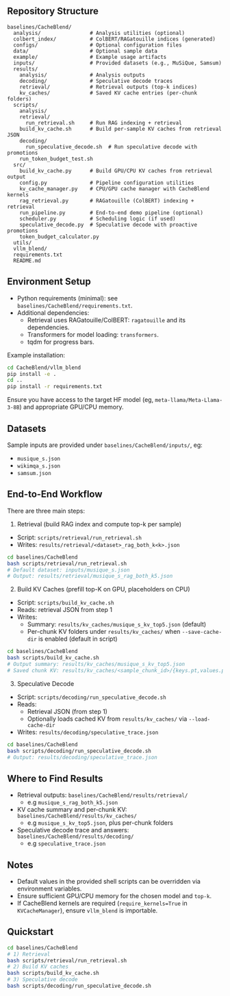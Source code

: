## Repository Structure
```
baselines/CacheBlend/
  analysis/                # Analysis utilities (optional)
  colbert_index/           # ColBERT/RAGatouille indices (generated)
  configs/                 # Optional configuration files
  data/                    # Optional sample data
  example/                 # Example usage artifacts
  inputs/                  # Provided datasets (e.g., MuSiQue, Samsum)
  results/
    analysis/              # Analysis outputs
    decoding/              # Speculative decode traces
    retrieval/             # Retrieval outputs (top-k indices)
    kv_caches/             # Saved KV cache entries (per-chunk folders)
  scripts/
    analysis/
    retrieval/
      run_retrieval.sh     # Run RAG indexing + retrieval
    build_kv_cache.sh      # Build per-sample KV caches from retrieval JSON
    decoding/
      run_speculative_decode.sh  # Run speculative decode with promotions
    run_token_budget_test.sh
  src/
    build_kv_cache.py      # Build GPU/CPU KV caches from retrieval output
    config.py              # Pipeline configuration utilities
    kv_cache_manager.py    # CPU/GPU cache manager with CacheBlend kernels
    rag_retrieval.py       # RAGatouille (ColBERT) indexing + retrieval
    run_pipeline.py        # End-to-end demo pipeline (optional)
    scheduler.py           # Scheduling logic (if used)
    speculative_decode.py  # Speculative decode with proactive promotions
    token_budget_calculator.py
  utils/
  vllm_blend/
  requirements.txt
  README.md
```

## Environment Setup
- Python requirements (minimal): see `baselines/CacheBlend/requirements.txt`.
- Additional dependencies:
  - Retrieval uses RAGatouille/ColBERT: `ragatouille` and its dependencies.
  - Transformers for model loading: `transformers`.
  - tqdm for progress bars.

Example installation:
```bash
cd CacheBlend/vllm_blend
pip install -e .
cd ..
pip install -r requirements.txt
```

Ensure you have access to the target HF model (eg, `meta-llama/Meta-Llama-3-8B`) and appropriate GPU/CPU memory.

## Datasets
Sample inputs are provided under `baselines/CacheBlend/inputs/`, eg:
- `musique_s.json`
- `wikimqa_s.json`
- `samsum.json`

## End-to-End Workflow
There are three main steps:

1) Retrieval (build RAG index and compute top-k per sample)
- Script: `scripts/retrieval/run_retrieval.sh`
- Writes: `results/retrieval/<dataset>_rag_both_k<k>.json`

```bash
cd baselines/CacheBlend
bash scripts/retrieval/run_retrieval.sh
# Default dataset: inputs/musique_s.json
# Output: results/retrieval/musique_s_rag_both_k5.json
```

2) Build KV Caches (prefill top-K on GPU, placeholders on CPU)
- Script: `scripts/build_kv_cache.sh`
- Reads: retrieval JSON from step 1
- Writes:
  - Summary: `results/kv_caches/musique_s_kv_top5.json` (default)
  - Per-chunk KV folders under `results/kv_caches/` when `--save-cache-dir` is enabled (default in script)

```bash
cd baselines/CacheBlend
bash scripts/build_kv_cache.sh
# Output summary: results/kv_caches/musique_s_kv_top5.json
# Saved chunk KV: results/kv_caches/<sample_chunk_id>/{keys.pt,values.pt,valid_mask.pt,metadata.json}
```

3) Speculative Decode
- Script: `scripts/decoding/run_speculative_decode.sh`
- Reads:
  - Retrieval JSON (from step 1)
  - Optionally loads cached KV from `results/kv_caches/` via `--load-cache-dir`
- Writes: `results/decoding/speculative_trace.json`

```bash
cd baselines/CacheBlend
bash scripts/decoding/run_speculative_decode.sh
# Output: results/decoding/speculative_trace.json
```

## Where to Find Results
- Retrieval outputs: `baselines/CacheBlend/results/retrieval/`
  - e.g `musique_s_rag_both_k5.json`
- KV cache summary and per-chunk KV: `baselines/CacheBlend/results/kv_caches/`
  - e.g `musique_s_kv_top5.json`, plus per-chunk folders
- Speculative decode trace and answers: `baselines/CacheBlend/results/decoding/`
  - e.g `speculative_trace.json`


## Notes
- Default values in the provided shell scripts can be overridden via environment variables.
- Ensure sufficient GPU/CPU memory for the chosen model and `top-k`.
- If CacheBlend kernels are required (`require_kernels=True` in `KVCacheManager`), ensure `vllm_blend` is importable.

## Quickstart
```bash
cd baselines/CacheBlend
# 1) Retrieval
bash scripts/retrieval/run_retrieval.sh
# 2) Build KV caches
bash scripts/build_kv_cache.sh
# 3) Speculative decode
bash scripts/decoding/run_speculative_decode.sh
```
